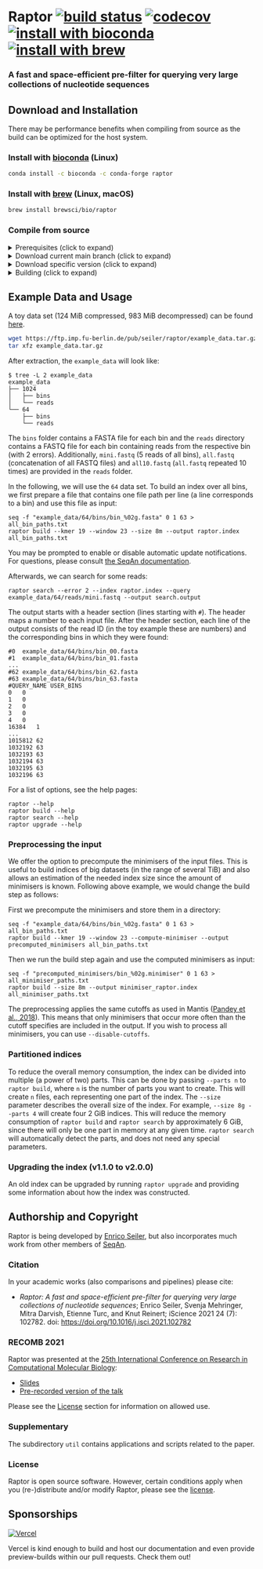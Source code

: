 # Raptor [![build status][1]][2] [![codecov][3]][4] [![install with bioconda][5]][6] [![install with brew][7]][8]

[1]: https://img.shields.io/github/actions/workflow/status/seqan/raptor/ci_linux.yml?branch=main&style=flat&logo=github&label=Raptor%20CI
[2]: https://github.com/seqan/raptor/actions?query=branch%3Amain
[3]: https://codecov.io/gh/seqan/raptor/branch/main/graph/badge.svg?token=SJVMYRUKW2
[4]: https://codecov.io/gh/seqan/raptor
[5]: https://img.shields.io/badge/install%20with-bioconda-brightgreen.svg?style=flat
[6]: #install-with-bioconda-linux
[7]: https://img.shields.io/badge/install%20with-brew-brightgreen.svg?style=flat
[8]: #install-with-brew-linux-macos

### A fast and space-efficient pre-filter for querying very large collections of nucleotide sequences

## Download and Installation
There may be performance benefits when compiling from source as the build can be optimized for the host system.

### Install with [bioconda](https://bioconda.github.io/recipes/raptor/README.html) (Linux)

```bash
conda install -c bioconda -c conda-forge raptor
```

### Install with [brew](https://brew.sh/) (Linux, macOS)

```bash
brew install brewsci/bio/raptor
```

### Compile from source
<details><summary>Prerequisites (click to expand)</summary>

* CMake >= 3.18
* GCC 10, 11 or 12 (most recent minor version)
* git

Refer to the [Seqan3 Setup Tutorial](https://docs.seqan.de/seqan/3-master-user/setup.html) for more in depth
information.
</details>

<details><summary>Download current main branch (click to expand)</summary>

```bash
git clone https://github.com/seqan/raptor
git submodule update --init
```

</details>

<details><summary>Download specific version (click to expand)</summary>

E.g., for version `1.1.0`:
```bash
git clone --branch raptor-v1.1.0 --recurse-submodules https://github.com/seqan/raptor
```
Or from within an existing repository
```bash
git checkout raptor-v1.1.0
```
</details>

<details><summary>Building (click to expand)</summary>

```bash
cd raptor
mkdir -p build
cd build
cmake ..
make
```

The binary can be found in `bin`.

You may want to add the Raptor executable to your PATH:
```
export PATH=$(pwd)/bin:$PATH
raptor --version
```

By default, Raptor will be built with host specific optimizations (`-march=native`). This behavior can be disabled by
passing `-DRAPTOR_NATIVE_BUILD=OFF` to CMake.

</details>

## Example Data and Usage
A toy data set (124 MiB compressed, 983 MiB decompressed) can be found
[here](https://ftp.imp.fu-berlin.de/pub/seiler/raptor/).

```bash
wget https://ftp.imp.fu-berlin.de/pub/seiler/raptor/example_data.tar.gz
tar xfz example_data.tar.gz
```

After extraction, the `example_data` will look like:

```console
$ tree -L 2 example_data
example_data
├── 1024
│   ├── bins
│   └── reads
└── 64
    ├── bins
    └── reads
```

The `bins` folder contains a FASTA file for each bin and the `reads` directory contains a FASTQ file for each bin
containing reads from the respective bin (with 2 errors).
Additionally, `mini.fastq` (5 reads of all bins), `all.fastq` (concatenation of all FASTQ files) and `all10.fastq`
(`all.fastq` repeated 10 times) are provided in the `reads` folder.

In the following, we will use the `64` data set.
To build an index over all bins, we first prepare a file that contains one file path per line
(a line corresponds to a bin) and use this file as input:
```
seq -f "example_data/64/bins/bin_%02g.fasta" 0 1 63 > all_bin_paths.txt
raptor build --kmer 19 --window 23 --size 8m --output raptor.index all_bin_paths.txt
```

You may be prompted to enable or disable automatic update notifications. For questions, please consult
[the SeqAn documentation](https://github.com/seqan/seqan3/wiki/Update-Notifications).

Afterwards, we can search for some reads:

```
raptor search --error 2 --index raptor.index --query example_data/64/reads/mini.fastq --output search.output
```

The output starts with a header section (lines starting with `#`). The header maps a number to each input file.
After the header section, each line of the output consists of the read ID (in the toy example these are numbers) and
the corresponding bins in which they were found:
```text
#0	example_data/64/bins/bin_00.fasta
#1	example_data/64/bins/bin_01.fasta
...
#62	example_data/64/bins/bin_62.fasta
#63	example_data/64/bins/bin_63.fasta
#QUERY_NAME	USER_BINS
0	0
1	0
2	0
3	0
4	0
16384	1
...
1015812	62
1032192	63
1032193	63
1032194	63
1032195	63
1032196	63
```

For a list of options, see the help pages:
```console
raptor --help
raptor build --help
raptor search --help
raptor upgrade --help
```

### Preprocessing the input
We offer the option to precompute the minimisers of the input files. This is useful to build indices of big datasets
(in the range of several TiB) and also allows an estimation of the needed index size since the amount of minimisers is
known.
Following above example, we would change the build step as follows:

First we precompute the minimisers and store them in a directory:
```
seq -f "example_data/64/bins/bin_%02g.fasta" 0 1 63 > all_bin_paths.txt
raptor build --kmer 19 --window 23 --compute-minimiser --output precomputed_minimisers all_bin_paths.txt
```

Then we run the build step again and use the computed minimisers as input:
```
seq -f "precomputed_minimisers/bin_%02g.minimiser" 0 1 63 > all_minimiser_paths.txt
raptor build --size 8m --output minimiser_raptor.index all_minimiser_paths.txt
```

The preprocessing applies the same cutoffs as used in Mantis
([Pandey et al., 2018](https://doi.org/10.1016/j.cels.2018.05.021)).
This means that only minimisers that occur more often than the cutoff specifies are included in the output.
If you wish to process all minimisers, you can use `--disable-cutoffs`.

### Partitioned indices
To reduce the overall memory consumption, the index can be divided into multiple (a power of two) parts.
This can be done by passing `--parts n` to `raptor build`, where `n` is the number of parts you want to create.
This will create `n` files, each representing one part of the index. The `--size` parameter describes the overall size
of the index. For example, `--size 8g --parts 4` will create four 2 GiB indices. This will reduce the memory consumption
of `raptor build` and `raptor search` by approximately 6 GiB, since there will only be one part in memory at any given
time. `raptor search` will automatically detect the parts, and does not need any special parameters.

### Upgrading the index (v1.1.0 to v2.0.0)
An old index can be upgraded by running `raptor upgrade` and providing some information about how the index was
constructed.

## Authorship and Copyright
Raptor is being developed by [Enrico Seiler](mailto:enrico.seiler@fu-berlin.de), but also incorporates much work from
other members of [SeqAn](https://www.seqan.de).

### Citation
In your academic works (also comparisons and pipelines) please cite:
  * *Raptor: A fast and space-efficient pre-filter for querying very large collections of nucleotide sequences*;
    Enrico Seiler, Svenja Mehringer, Mitra Darvish, Etienne Turc, and Knut Reinert; iScience 2021 24 (7): 102782.
    doi: https://doi.org/10.1016/j.isci.2021.102782

### RECOMB 2021
Raptor was presented at the [25th International Conference on Research in Computational Molecular Biology][recomb_url]:
  * [Slides][recomb_slides]
  * [Pre-recorded version of the talk][recomb_talk]

Please see the [License](#license) section for information on allowed use.

[recomb_url]: https://www.recomb2021.org/
[recomb_slides]: https://box.fu-berlin.de/s/TtM3Raxixm35Syy
[recomb_talk]: https://box.fu-berlin.de/s/YJFQnwqdE5q2Tym

### Supplementary
The subdirectory `util` contains applications and scripts related to the paper.

### License
Raptor is open source software. However, certain conditions apply when you (re-)distribute and/or modify Raptor,
please see the [license](https://github.com/seqan/raptor/blob/main/LICENSE.md).

## Sponsorships

[![Vercel][vercel_badge]][vercel_website]

[vercel_badge]: https://raw.githubusercontent.com/seqan/raptor/main/test/documentation/.vercel/powered-by-vercel.svg "Powered by Vercel"
[vercel_website]: https://vercel.com/?utm_source=seqan&utm_campaign=oss

Vercel is kind enough to build and host our documentation and even provide preview-builds within our pull requests.
Check them out!
